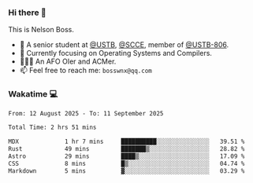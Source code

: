 ### Hi there 👋

<!--
**bosswnx/bosswnx** is a ✨ _special_ ✨ repository because its `README.md` (this file) appears on your GitHub profile.

Here are some ideas to get you started:

- 🔭 I’m currently working on ...
- 🌱 I’m currently learning ...
- 👯 I’m looking to collaborate on ...
- 🤔 I’m looking for help with ...
- 💬 Ask me about ...
- 📫 How to reach me: ...
- 😄 Pronouns: ...
- ⚡ Fun fact: ...
-->

This is Nelson Boss.

- 🏫 A senior student at [@USTB](https://www.ustb.edu.cn/), [@SCCE](https://scce.ustb.edu.cn/), member of [@USTB-806](https://ustb-806.github.io/).
- 🌱 Currently focusing on Operating Systems and Compilers.
- 🧑🏻‍💻 An AFO OIer and ACMer.
- 📫 Feel free to reach me: `bosswnx@qq.com`

### Wakatime 💻

<!--START_SECTION:waka-->

```txt
From: 12 August 2025 - To: 11 September 2025

Total Time: 2 hrs 51 mins

MDX             1 hr 7 mins     ██████████░░░░░░░░░░░░░░░   39.51 %
Rust            49 mins         ███████▒░░░░░░░░░░░░░░░░░   28.82 %
Astro           29 mins         ████▒░░░░░░░░░░░░░░░░░░░░   17.09 %
CSS             8 mins          █▒░░░░░░░░░░░░░░░░░░░░░░░   04.74 %
Markdown        5 mins          ▓░░░░░░░░░░░░░░░░░░░░░░░░   03.29 %
```

<!--END_SECTION:waka-->
